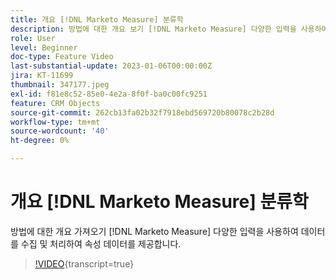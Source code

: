 ```yaml
---
title: 개요 [!DNL Marketo Measure] 분류학
description: 방법에 대한 개요 보기 [!DNL Marketo Measure] 다양한 입력을 사용하여 데이터를 수집 및 처리하여 속성 데이터를 제공합니다.
role: User
level: Beginner
doc-type: Feature Video
last-substantial-update: 2023-01-06T00:00:00Z
jira: KT-11699
thumbnail: 347177.jpeg
exl-id: f81e8c52-85e0-4e2a-8f0f-ba0c00fc9251
feature: CRM Objects
source-git-commit: 262cb13fa02b32f7918ebd569720b80078c2b28d
workflow-type: tm+mt
source-wordcount: '40'
ht-degree: 0%

---
```


# 개요 [!DNL Marketo Measure] 분류학

방법에 대한 개요 가져오기 [!DNL Marketo Measure] 다양한 입력을 사용하여 데이터를 수집 및 처리하여 속성 데이터를 제공합니다.

>[!VIDEO](https://video.tv.adobe.com/v/347177/?learn=on){transcript=true}
